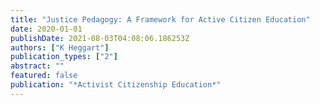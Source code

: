```yaml
---
title: "Justice Pedagogy: A Framework for Active Citizen Education"
date: 2020-01-01
publishDate: 2021-08-03T04:08:06.186253Z
authors: ["K Heggart"]
publication_types: ["2"]
abstract: ""
featured: false
publication: "*Activist Citizenship Education*"
---
```



